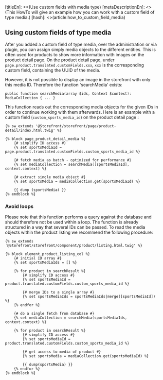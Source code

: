 [titleEn]: <>(Use custom fields with media type)
[metaDescriptionEn]: <>(This HowTo will give an example how you can work with a custom field of type media.)
[hash]: <>(article:how_to_custom_field_media)

## Using custom fields of type media

After you added a custom field of type media, over the administration or via plugin, you can assign simply media objects to the different entities.
This is often used for products to show more information with images on the product detail page.
On the product detail page, under `page.product.translated.customFields.xxx`, `xxx` is the corresponding custom field, containing the UUID of the media.

However, it is not possible to display an image in the storefront with only this media ID. Therefore the function 'searchMedia' exists:

```
public function searchMedia(array $ids, Context $context): MediaCollection { ... }
```

This function reads out the corresponding media objects for the given IDs in order to continue working with them afterwards.
Here is an example with a custom field (`custom_sports_media_id`) on the product detail page :

```twig
{% sw_extends '@Storefront/storefront/page/product-detail/index.html.twig' %}

{% block page_product_detail_media %}
    {# simplify ID access #}
    {% set sportsMediaId = page.product.translated.customFields.custom_sports_media_id %}

    {# fetch media as batch - optimized for performance #}
    {% set mediaCollection = searchMedia([sportsMediaId], context.context) %}

    {# extract single media object #}
    {% set sportsMedia = mediaCollection.get(sportsMediaId) %}

    {{ dump (sportsMedia) }}
{% endblock %}

```

### Avoid loops

Please note that this function performs a query against the database and should therefore not be used within a loop.
The function is already structured in a way that several IDs can be passed.
To read the media objects within the product listing we recommend the following procedure:

```twig
{% sw_extends '@Storefront/storefront/component/product/listing.html.twig' %}

{% block element_product_listing_col %}
    {# initial ID array #}
    {% set sportsMediaIds = [] %}

    {% for product in searchResult %}
        {# simplify ID access #}
        {% set sportsMediaId = product.translated.customFields.custom_sports_media_id %}

        {# merge IDs to a single array #}
        {% set sportsMediaIds = sportsMediaIds|merge([sportsMediaId]) %}
    {% endfor %}

    {# do a single fetch from database #}
    {% set mediaCollection = searchMedia(sportsMediaIds, context.context) %}

    {% for product in searchResult %}
        {# simplify ID access #}
        {% set sportsMediaId = product.translated.customFields.custom_sports_media_id %}

        {# get access to media of product #}
        {% set sportsMedia = mediaCollection.get(sportsMediaId) %}

        {{ dump(sportsMedia) }}
    {% endfor %}
{% endblock %}
```
